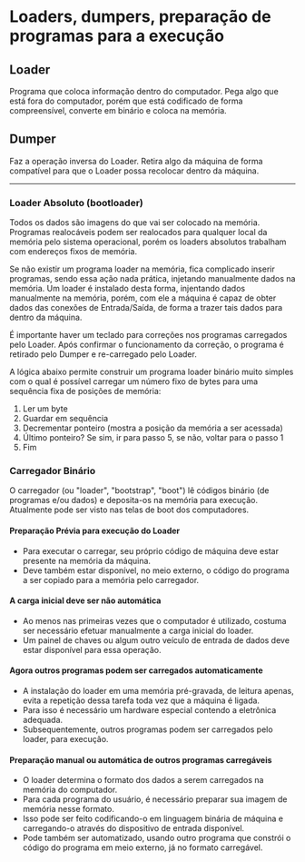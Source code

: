 # Loaders, dumpers, preparação de programas para a execução

## Loader

Programa que coloca informação dentro do computador. Pega algo que está fora do computador, porém que está codificado de forma compreensível, converte em binário e coloca na memória.

## Dumper

Faz a operação inversa do Loader. Retira algo da máquina de forma compatível para que o Loader possa recolocar dentro da máquina.

------

### Loader Absoluto (bootloader)

Todos os dados são imagens do que vai ser colocado na memória. Programas realocáveis podem ser realocados para qualquer local da memória pelo sistema operacional, porém os loaders absolutos trabalham com endereços fixos de memória.

Se não existir um programa loader na memória, fica complicado inserir programas, sendo essa ação nada prática, injetando manualmente dados na memória.
Um loader é instalado desta forma, injentando dados manualmente na memória, porém, com ele a máquina é capaz de obter dados das conexões de Entrada/Saída, de forma a trazer tais dados para dentro da máquina.

É importante haver um teclado para correções nos programas carregados pelo Loader. Após confirmar o funcionamento da correção, o programa é retirado pelo Dumper e re-carregado pelo Loader.

A lógica abaixo permite construir um programa loader binário muito simples com o qual é possível carregar um número fixo de bytes para uma sequência fixa de posições de memória: 

1. Ler um byte
2. Guardar em sequência
3. Decrementar ponteiro (mostra a posição da memória a ser acessada)
4. Último ponteiro? Se sim, ir para passo 5, se não, voltar para o passo 1
5. Fim

### Carregador Binário

O carregador (ou "loader", "bootstrap", "boot") lê códigos binário (de programas e/ou dados) e deposita-os na memória para execução. Atualmente pode ser visto nas telas de boot dos computadores.

#### Preparação Prévia para execução do Loader

- Para executar o carregar, seu próprio código de máquina deve estar presente na memória da máquina.
- Deve também estar disponível, no meio externo, o código do programa a ser copiado para a memória pelo carregador.

#### A carga inicial deve ser não automática

- Ao menos nas primeiras vezes que o computador é utilizado, costuma ser necessário efetuar manualmente a carga inicial do loader.
- Um painel de chaves ou algum outro veículo de entrada de dados deve estar disponível para essa operação.

#### Agora outros programas podem ser carregados automaticamente

- A instalação do loader em uma memória pré-gravada, de leitura apenas, evita a repetição dessa tarefa toda vez que a máquina é ligada.
- Para isso é necessário um hardware especial contendo a eletrônica adequada.
- Subsequentemente, outros programas podem ser carregados pelo loader, para execução.

#### Preparação manual ou automática de outros programas carregáveis

- O loader determina o formato dos dados a serem carregados na memória do computador.
- Para cada programa do usuário, é necessário preparar sua imagem de memória nesse formato.
- Isso pode ser feito codificando-o em linguagem binária de máquina e carregando-o através do dispositivo de entrada disponível.
- Pode também ser automatizado, usando outro programa que constrói o código do programa em meio externo, já no formato carregável.

